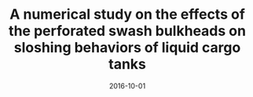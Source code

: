 ---
title: "A numerical study on the effects of the perforated swash bulkheads on sloshing behaviors of liquid cargo tanks"
collection: publications
permalink: /publication/2016-10-01-a-numerical-study
date: 2016-10-01
venue: 'The 26th International Offshore and Polar Engineering Conference'
paperurl: 'https://onepetro.org/ISOPEIOPEC/proceedings-abstract/ISOPE16/All-ISOPE16/ISOPE-I-16-675/17078'
citation: 'Cheng, L. Y.; Bellezi, C. A.; Amaro Junior, R. A.; Arai, M.; Okada, T. (2016). &quot;A numerical study on the effects of the perforated swash bulkheads on sloshing behaviors of liquid cargo tanks.&quot; <i>The Proceedings of the 26th International Offshore and Polar Engineering Conference</i> 3: 923-930'
---